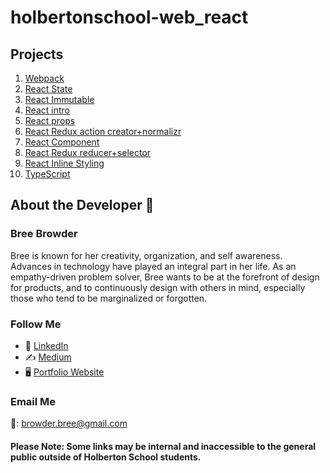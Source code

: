 # holbertonschool-web_react

## Projects

1. [Webpack](https://intranet.hbtn.io/projects/1754)
2. [React State](https://intranet.hbtn.io/projects/1759)
3. [React Immutable](https://intranet.hbtn.io/projects/1760)
4. [React intro](https://intranet.hbtn.io/projects/1755)
5. [React props](https://intranet.hbtn.io/projects/1756)
6. [React Redux action creator+normalizr](https://intranet.hbtn.io/projects/1761)
7. [React Component](https://intranet.hbtn.io/projects/1757)
8. [React Redux reducer+selector](https://intranet.hbtn.io/projects/1762)
9. [React Inline Styling](https://intranet.hbtn.io/projects/1758)
10. [TypeScript](https://intranet.hbtn.io/projects/1673)


## About the Developer  💬

### Bree Browder

Bree is known for her creativity, organization, and self awareness. Advances in technology have played an integral part in her life. As an empathy-driven problem solver, Bree wants to be at the forefront of design for products, and to continuously design with others in mind, especially those who tend to be marginalized or forgotten.

### Follow Me

- 📁 [LinkedIn](https://www.linkedin.com/in/breebrowder/)
- ✍️ [Medium](https://medium.com/@breebrowder)
- 🖥️ [Portfolio Website](https://breebrowder.github.io)

### Email Me
📩: browder.bree@gmail.com


#### Please Note: Some links may be internal and inaccessible to the general public outside of Holberton School students.
